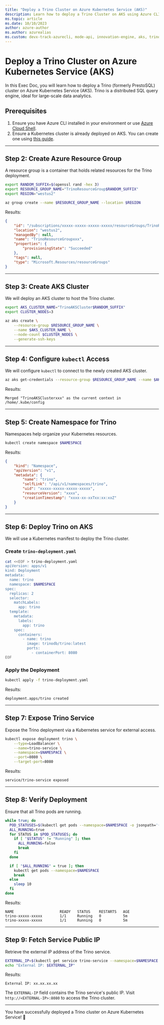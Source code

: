 ```yaml
---
title: "Deploy a Trino Cluster on Azure Kubernetes Service (AKS)"
description: Learn how to deploy a Trino Cluster on AKS using Azure CLI for scalable and distributed SQL query processing.
ms.topic: article
ms.date: 10/10/2023
author: azure-author
ms.author: azurealias
ms.custom: devx-track-azurecli, mode-api, innovation-engine, aks, trino, distributed-sql, data-analytics
---
```


# Deploy a Trino Cluster on Azure Kubernetes Service (AKS)

In this Exec Doc, you will learn how to deploy a Trino (formerly PrestoSQL) cluster on Azure Kubernetes Service (AKS). Trino is a distributed SQL query engine, ideal for large-scale data analytics.

## Prerequisites

1. Ensure you have Azure CLI installed in your environment or use [Azure Cloud Shell](https://shell.azure.com/).  
2. Ensure a Kubernetes cluster is already deployed on AKS. You can create one using [this guide](https://learn.microsoft.com/azure/aks/).

---

## Step 2: Create Azure Resource Group

A resource group is a container that holds related resources for the Trino deployment.

```bash
export RANDOM_SUFFIX=$(openssl rand -hex 3)
export RESOURCE_GROUP_NAME="TrinoResourceGroup$RANDOM_SUFFIX"
export REGION="westus2"

az group create --name $RESOURCE_GROUP_NAME --location $REGION
```

Results:

<!-- expected_similarity=0.3 -->

```json
{
    "id": "/subscriptions/xxxxx-xxxxx-xxxxx-xxxxx/resourceGroups/TrinoResourceGroupxxx",
    "location": "westus2",
    "managedBy": null,
    "name": "TrinoResourceGroupxxx",
    "properties": {
        "provisioningState": "Succeeded"
    },
    "tags": null,
    "type": "Microsoft.Resources/resourceGroups"
}
```

---

## Step 3: Create AKS Cluster

We will deploy an AKS cluster to host the Trino cluster.

```bash
export AKS_CLUSTER_NAME="TrinoAKSCluster$RANDOM_SUFFIX"
export CLUSTER_NODES=3

az aks create \
    --resource-group $RESOURCE_GROUP_NAME \
    --name $AKS_CLUSTER_NAME \
    --node-count $CLUSTER_NODES \
    --generate-ssh-keys
```

---

## Step 4: Configure `kubectl` Access

We will configure `kubectl` to connect to the newly created AKS cluster.

```bash
az aks get-credentials --resource-group $RESOURCE_GROUP_NAME --name $AKS_CLUSTER_NAME
```

Results:

<!-- expected_similarity=0.3 -->

```text
Merged "TrinoAKSClusterxxx" as the current context in /home/.kube/config
```

---

## Step 5: Create Namespace for Trino

Namespaces help organize your Kubernetes resources.

```bash
kubectl create namespace $NAMESPACE
```

Results:

<!-- expected_similarity=0.3 -->

```json
{
    "kind": "Namespace",
    "apiVersion": "v1",
    "metadata": {
        "name": "trino",
        "selfLink": "/api/v1/namespaces/trino",
        "uid": "xxxxx-xxxxx-xxxxx-xxxxx",
        "resourceVersion": "xxxx",
        "creationTimestamp": "xxxx-xx-xxTxx:xx:xxZ"
    }
}
```

---

## Step 6: Deploy Trino on AKS

We will use a Kubernetes manifest to deploy the Trino cluster.

### Create `trino-deployment.yaml`

```bash
cat <<EOF > trino-deployment.yaml
apiVersion: apps/v1
kind: Deployment
metadata:
  name: trino
  namespace: $NAMESPACE
spec:
  replicas: 2
  selector:
    matchLabels:
      app: trino
  template:
    metadata:
      labels:
        app: trino
    spec:
      containers:
        - name: trino
          image: trinodb/trino:latest
          ports:
            - containerPort: 8080
EOF
```

### Apply the Deployment

```bash
kubectl apply -f trino-deployment.yaml
```

Results:

<!-- expected_similarity=0.3 -->

```text
deployment.apps/trino created
```

---

## Step 7: Expose Trino Service

Expose the Trino deployment via a Kubernetes service for external access.

```bash
kubectl expose deployment trino \
    --type=LoadBalancer \
    --name=trino-service \
    --namespace=$NAMESPACE \
    --port=8080 \
    --target-port=8080
```

Results:

<!-- expected_similarity=0.3 -->

```output
service/trino-service exposed
```

---

## Step 8: Verify Deployment

Ensure that all Trino pods are running.

```bash
while true; do
  POD_STATUSES=$(kubectl get pods --namespace=$NAMESPACE -o jsonpath='{.items[*].status.phase}')
  ALL_RUNNING=true
  for STATUS in $POD_STATUSES; do
    if [ "$STATUS" != "Running" ]; then
      ALL_RUNNING=false
      break
    fi
  done

  if [ "$ALL_RUNNING" = true ]; then
    kubectl get pods --namespace=$NAMESPACE
    break
  else
    sleep 10
  fi
done
```

Results:

<!-- expected_similarity=0.3 -->

```text
NAME                     READY   STATUS    RESTARTS   AGE
trino-xxxxx-xxxxx        1/1     Running   0          5m
trino-xxxxx-xxxxx        1/1     Running   0          5m
```

---

## Step 9: Fetch Service Public IP

Retrieve the external IP address of the Trino service.

```bash
EXTERNAL_IP=$(kubectl get service trino-service --namespace=$NAMESPACE -o jsonpath='{.status.loadBalancer.ingress[0].ip}')
echo "External IP: $EXTERNAL_IP"
```

Results:

<!-- expected_similarity=0.3 -->

```text
External IP: xx.xx.xx.xx
```

The `EXTERNAL-IP` field contains the Trino service's public IP. Visit `http://<EXTERNAL-IP>:8080` to access the Trino cluster.

---

You have successfully deployed a Trino cluster on Azure Kubernetes Service! 🎉